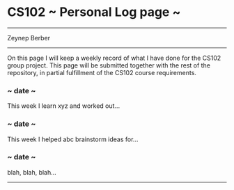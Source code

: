 # CS102 ~ Personal Log page ~
****
Zeynep Berber
****

On this page I will keep a weekly record of what I have done for the CS102 group project. This page will be submitted together with the rest of the repository, in partial fulfillment of the CS102 course requirements.

### ~ date ~
This week I learn xyz and worked out...

### ~ date ~
This week I helped abc brainstorm ideas for...

### ~ date ~
blah, blah, blah...

****
